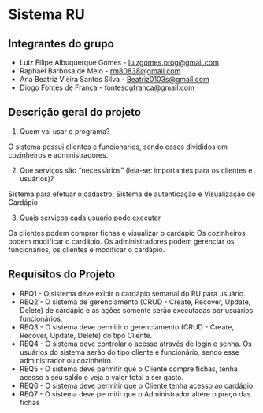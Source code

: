 # Sistema RU

## Integrantes do grupo

* Luiz Filipe Albuquerque Gomes - luizgomes.prog@gmail.com
* Raphael Barbosa de Melo - rm80838@gmail.com
* Ana Beatriz Vieira Santos Silva - Beatriz0103s@gmail.com
* Diogo Fontes de França - fontesdgfranca@gmail.com

## Descrição geral do projeto

1. Quem vai usar o programa?

  O sistema possui clientes e funcionarios, sendo esses divididos em cozinheiros e administradores.

2. Que serviços são “necessários” (leia-se: importantes para os clientes e usuários)?

  Sistema para efetuar o cadastro, Sistema de autenticação e Visualização de Cardápio

3. Quais serviços cada usuário pode executar

  Os clientes podem comprar fichas e visualizar o cardápio
  Os cozinheiros podem modificar o cardápio. 
  Os administradores podem gerenciar os funcionários, os clientes e modificar o cardápio.
  
## Requisitos do Projeto
* REQ1 - O sistema deve exibir o cardápio semanal do RU para usuário.
* REQ2 - O sistema de gerenciamento (CRUD - Create, Recover, Update, Delete) de cardápio e as ações somente serão executadas por usuários funcionários. 
* REQ3 - O sistema deve permitir o gerenciamento (CRUD - Create, Recover, Update, Delete) do tipo Cliente.
* REQ4 - O sistema deve controlar o acesso através de login e senha. Os usuários do sistema serão do tipo cliente e funcionário, sendo esse administrador ou cozinheiro.
* REQ5 - O sistema deve permitir que o Cliente compre fichas, tenha acesso a seu saldo e veja o valor total a ser gasto.
* REQ6 - O sistema deve permitir que o Cliente tenha acesso ao cardápio.
* REQ7 - O sistema deve permitir que o Administrador altere o preço das fichas

